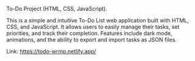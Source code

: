 To-Do Project (HTML, CSS, JavaScript).

This is a simple and intuitive To-Do List web application built with HTML, CSS, and JavaScript. 
It allows users to easily manage their tasks, set priorities, and track their completion. 
Features include dark mode, animations, and the ability to export and import tasks as JSON files.

Link: https://todo-wrmp.netlify.app/
